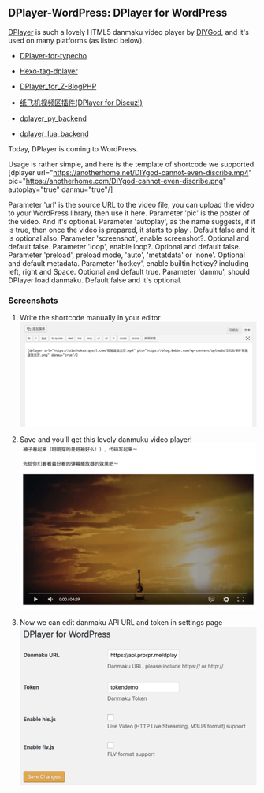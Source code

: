 ## DPlayer-WordPress: DPlayer for WordPress

[DPlayer](https://github.com/DIYgod/DPlayer) is such a lovely HTML5 danmaku video player by [DIYGod](https://github.com/DIYgod), and it's used on many platforms (as listed below). 
- [DPlayer-for-typecho](https://github.com/volio/DPlayer-for-typecho)

- [Hexo-tag-dplayer](https://github.com/NextMoe/hexo-tag-dplayer)

- [DPlayer_for_Z-BlogPHP](https://github.com/fghrsh/DPlayer_for_Z-BlogPHP)

- [纸飞机视频区插件(DPlayer for Discuz!)](https://coding.net/u/Click_04/p/video/git)

- [dplayer_py_backend](https://github.com/dixyes/dplayer_py_backend)

- [dplayer_lua_backend](https://github.com/dixyes/dplayer_lua_backend)

Today, DPlayer is coming to WordPress.

Usage is rather simple, and here is the template of shortcode we supported.
[dplayer url="https://anotherhome.net/DIYgod-cannot-even-discribe.mp4" pic="https://anotherhome.com/DIYgod-cannot-even-discribe.png" autoplay="true" danmu="true"/]

Parameter 'url' is the source URL to the video file, you can upload the video to your WordPress library, then use it here.
Parameter 'pic' is the poster of the video. And it's optional.
Parameter 'autoplay', as the name suggests, if it is true, then once the video is prepared, it starts to play . Default false and it is optional also.
Parameter 'screenshot', enable screenshot?. Optional and default false.
Parameter 'loop', enable loop?. Optional and default false.
Parameter 'preload', preload mode, 'auto', 'metatdata' or 'none'. Optional and default metadata.
Parameter 'hotkey', enable builtin hotkey? including left, right and Space. Optional and default true.
Parameter 'danmu', should DPlayer load danmaku. Default false and it's optional.

### Screenshots

1. Write the shortcode manually in your editor
![Screenshot 1](https://raw.githubusercontent.com/BlueCocoa/DPlayer-WordPress/master/assets/screenshot-1.png)

2. Save and you’ll get this lovely danmuku video player!
![Screenshot 2](https://raw.githubusercontent.com/BlueCocoa/DPlayer-WordPress/master/assets/screenshot-2.png)

3. Now we can edit danmaku API URL and token in settings page
![Screenshot 3](https://raw.githubusercontent.com/BlueCocoa/DPlayer-WordPress/master/assets/screenshot-3.png)
